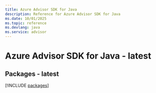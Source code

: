```yaml
---
title: Azure Advisor SDK for Java
description: Reference for Azure Advisor SDK for Java
ms.date: 10/01/2025
ms.topic: reference
ms.devlang: java
ms.service: advisor
---
```

# Azure Advisor SDK for Java - latest
## Packages - latest
[!INCLUDE [packages](advisor-index.md)]